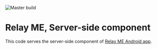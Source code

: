 ![Master build](https://travis-ci.org/codolutions/relay-me-server-side-component.svg?branch=master)

# Relay ME, Server-side component #
This code serves the server-side component of [Relay ME Android app](https://github.com/codolutions/relay-me-android-studio-project).

